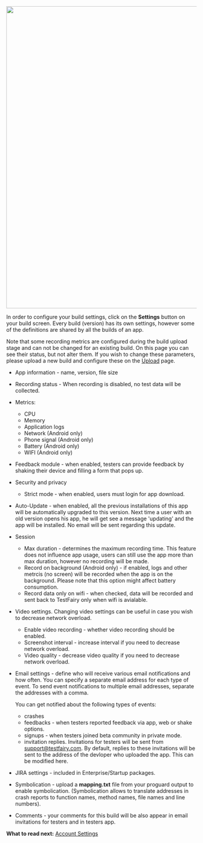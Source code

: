<!-- # Build Settings -->


<!-- ![ alt build-settings-button](../../img/app/build-settings-button.png) -->
<img src="../../img/app/build-settings-button.png" width="800"/>

In order to configure your build settings, click on the **Settings** button on your build screen.
Every build (version) has its own settings, however some of the definitions are shared by all the builds of an app.

Note that some recording metrics are configured during the build upload stage and can not be changed for an existing build. On this page you can see their status, but not alter them. If you wish to change these parameters, please upload a new build and configure these on the [Upload](Upload.html) page.

 * App information - name, version, file size
 
 * Recording status - When recording is disabled, no test data will be collected.
 
 * Metrics:
   * CPU
   * Memory
   * Application logs
   * Network (Android only)
   * Phone signal (Android only)
   * Battery (Android only)
   * WIFI (Android only)

   
 * Feedback module - when enabled, testers can provide feedback by shaking their device and filling a form that pops up. 

 * Security and privacy 
    * Strict mode - when enabled, users must login for app download. 
    
 * Auto-Update - when enabled, all the previous installations of this app will be automatically upgraded to this version. Next time a user with an old version opens his app, he will get see a message 'updating' and the app will be installed. No email will be sent regarding this update.

 * Session 
   * Max duration - determines the maximum recording time. This feature does not influence app usage, users can still use the app more than max duration, however no recording will be made.
   * Record on background (Android only) - if enabled, logs and other metrcis (no screen) will be recorded when the app is on the background. Please note that this option might affect battery consumption.
   * Record data only on wifi - when checked,  data will be recorded and sent back to TestFairy only when wifi is avialable.
  
 * Video settings. Changing video settings can be useful in case you wish to decrease network overload. 
    * Enable video recording - whether video recording should be enabled.
    * Screenshot interval - increase interval if you need to decrease network overload.
    * Video quality - decrease video quality if you need to decrease network overload.
   
 * Email settings - define who will receive various email notifications and how often. You can specify a separate email address for each type of event. To send event notifications to multiple email addresses, separate the addresses with a comma.

    You can get notified about the following types of events:
 
     * crashes 
     * feedbacks - when testers reported feedback via app, web or shake options.
     * signups - when testers joined beta community in private mode.
     * invitation replies. Invitations for testers will be sent from support@testfairy.com. By default, replies to these invitations will be sent to the address of the devloper who uploaded the app. This can be modified here.

 * JIRA settings - included in Enterprise/Startup packages.
  
 * Symbolication - upload a **mapping.txt** file from your proguard output to enable symbolication.
(Symbolication allows to translate addresses in crash reports to function names, method names, file names and line numbers).
 * Comments - your comments for this build will be also appear in email invitations for testers and in testers app.
 
    


<!-- ![ alt build-settings-screen](../../img/app/build-settings.png) -->


**What to read next:** [Account Settings](Account_Settings.html)


